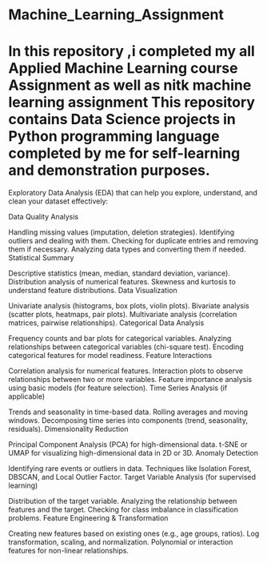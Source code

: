 # Machine_Learning_Assignment
In this repository ,i completed my all Applied Machine Learning course Assignment as well as nitk machine learning assignment
This repository contains Data Science projects in Python programming language completed by me for self-learning and demonstration purposes.
===============================================================================

Exploratory Data Analysis (EDA) that can help you explore, understand, and clean your dataset effectively:

Data Quality Analysis

Handling missing values (imputation, deletion strategies).
Identifying outliers and dealing with them.
Checking for duplicate entries and removing them if necessary.
Analyzing data types and converting them if needed.
Statistical Summary

Descriptive statistics (mean, median, standard deviation, variance).
Distribution analysis of numerical features.
Skewness and kurtosis to understand feature distributions.
Data Visualization

Univariate analysis (histograms, box plots, violin plots).
Bivariate analysis (scatter plots, heatmaps, pair plots).
Multivariate analysis (correlation matrices, pairwise relationships).
Categorical Data Analysis

Frequency counts and bar plots for categorical variables.
Analyzing relationships between categorical variables (chi-square test).
Encoding categorical features for model readiness.
Feature Interactions

Correlation analysis for numerical features.
Interaction plots to observe relationships between two or more variables.
Feature importance analysis using basic models (for feature selection).
Time Series Analysis (if applicable)

Trends and seasonality in time-based data.
Rolling averages and moving windows.
Decomposing time series into components (trend, seasonality, residuals).
Dimensionality Reduction

Principal Component Analysis (PCA) for high-dimensional data.
t-SNE or UMAP for visualizing high-dimensional data in 2D or 3D.
Anomaly Detection

Identifying rare events or outliers in data.
Techniques like Isolation Forest, DBSCAN, and Local Outlier Factor.
Target Variable Analysis (for supervised learning)

Distribution of the target variable.
Analyzing the relationship between features and the target.
Checking for class imbalance in classification problems.
Feature Engineering & Transformation

Creating new features based on existing ones (e.g., age groups, ratios).
Log transformation, scaling, and normalization.
Polynomial or interaction features for non-linear relationships.

